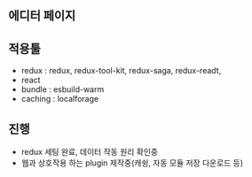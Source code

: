 ## 에디터 페이지

## 적용툴

- redux : redux, redux-tool-kit, redux-saga, redux-readt,
- react
- bundle : esbuild-warm
- caching : localforage

## 진행

- redux 세팅 완료, 데이터 작동 원리 확인중
- 웹과 상호작용 하는 plugin 제작중(캐슁, 자동 모듈 저장 다운로드 등)
